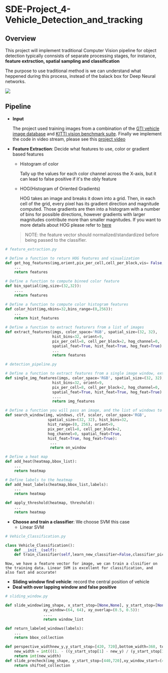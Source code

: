 # SDE-Project_4-Vehicle_Detection_and_tracking
## Overview
This project will implement traditional Computer Vision pipeline for object detection typically connsists of separate processing stages, for instance, **feature extrsction, spatial sampling and classification**

The purpose to use traditional method is we can understand what heppened during this process, instead of the balack box for Deep Neural networks. 

![](https://github.com/garychian/SDE-Project_4-Vehicle_Detection_and_tracking/blob/master/project_video.gif)

## Pipeline
* **Input**
	
	The project used training images from a combination of the [GTI vehicle image database](http://www.gti.ssr.upm.es/data/Vehicle_database.html) and [KITTI vision benchmark suite](http://www.cvlibs.net/datasets/kitti/). Finally we implement the code in video stream, please see this [project video](https://github.com/garychian/SDE-Project_4-Vehicle_Detection_and_tracking/blob/master/project_video.mp4)


* **Feature Extraction**: Decide what features to use, color or gradient based features
	* Histogram of color

		Tally up the values for each color channel across the X-axis, but it can lead to false positive if it's the obly feature
	* HOG(Histogram of Oriented Gradients)

		HOG takes an image and breaks it down into a grid. Then, in each cell of the grid, every pixel has its gradient direction and magnitude computed. Those gradients are then into a histogram with a number of bins for possible directions, however gradients with larger magnitudes contribute more than smaller magnitudes. If you want to more details about HOG please refer to [here](https://www.youtube.com/watch?v=7S5qXET179I)

	> NOTE: the feature vector should normalized/standardized before being passed to the classifier. 

```python
# feature_extraction.py

# Define a function to return HOG features and visualization
def get_hog_features(img,orient,pix_per_cell,cell_per_block,vis= False,feature_vec=True):
	...
	return features

# Define a function to compute binned color feature 
def bin_spatial(img,size=(32,32)):
	....
	return features

# Define a function to compute color histogram features
def color_hist(img,nbins=32,bins_range=(0,256)):
	...
	return hist_features

# Define a function to extract featurers from a list of images
def extract_features(imgs, color_space='RGB', spatial_size=(32, 32),
                     hist_bins=32, orient=9,
                     pix_per_cell=8, cell_per_block=2, hog_channel=0,
                     spatial_feat=True, hist_feat=True, hog_feat=True):
                     ...
                     return features

```

```python
# detection_pipeline.py

# Define a function to extract features from a single image window, extract_feature() working on list of images
def single_img_features(imgs, color_space='RGB', spatial_size=(32, 32),
                     hist_bins=32, orient=9,
                     pix_per_cell=8, cell_per_block=2, hog_channel=0,
                     spatial_feat=True, hist_feat=True, hog_feat=True):
                     ....
                     return img_features 

# Define a function you will pass an image, and the list of windows to be searched
def search_window(img, windows, clf, scaler, color_space='RGB',
                   spatial_size=(32, 32), hist_bins=32,
                   hist_range=(0, 256), orient=9,
                   pix_per_cell=8, cell_per_block=2,
                   hog_channel=0, spatial_feat=True,
                   hist_feat=True, hog_feat=True):
					...
					return on_window

# Define a heat map 
def add_heat(heatmap,bbox_list):
	...
	return heatmap

# Define labels to the heatmap
def add_heat_labels(heatmap,bbox_list,labels):
	...
	return heatmap

def apply_threshold(heatmap, threshold):
	...
	return heatmap
```
* **Choose and train a classifier**: We choose SVM this case
	* Linear SVM
```python
# Vehicle_Classification.py

class Vehicle_Classification():
	def __init__(self):
	def train_classifier(self,learn_new_classifier=False,classifier_pickle='./detection_functions/svc_pickle.pickle', X_scaler_pickle='./detection_functions/X_scaler_pickle.pickle'):

```
	Now, we have a feature vector for image, we can train a clssifier on the training data. Linear SVM is excellent for classification, and also fast and accurate!  
* **Sliding window find vehicle**: record the central position of vehicle
* **Deal with over lapping window and false positive**
```python
# sliding_window.py

def slide_window(img_shape, x_start_stop=[None,None], y_start_stop=[None, None],
                 xy_window=(64, 64), xy_overlap=(0.5, 0.5)):
                 ....
                 return window_list

def return_labeled_windows(labels):
	...
	return bbox_collection

def perspective_widthnew_y,y_start_stop=[420, 720],bottom_width=360, top_width=32):
    new_width = int(((1. - ((y_start_stop[1] - new_y) / (y_start_stop[1] - y_start_stop[0]))) * (bottom_width - top_width)) + top_width)
    return int(new_width)
def slide_precheck(img_shape, y_start_stop=[440,720],xy_window_start=(440,440),xy_overlap=(0.0,0.8)):
	return shifted_collection
```


